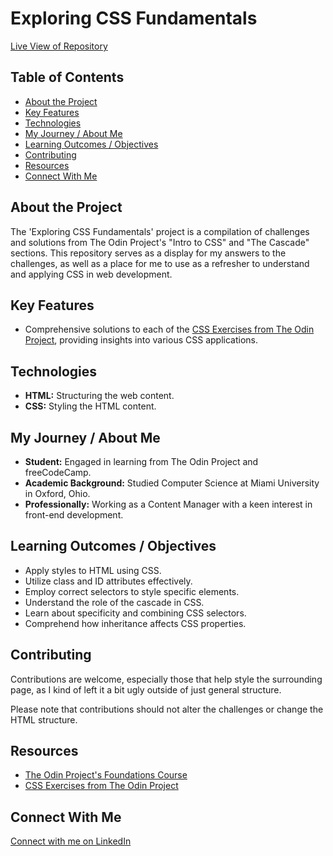 # Exploring CSS Fundamentals

[Live View of Repository](https://tejaun.github.io/exploring-css-fundamentals/)

## Table of Contents

- [About the Project](#about-the-project)
- [Key Features](#key-features)
- [Technologies](#technologies)
- [My Journey / About Me](#my-journey--about-me)
- [Learning Outcomes / Objectives](#learning-outcomes--objectives)
- [Contributing](#contributing)
- [Resources](#resources)
- [Connect With Me](#connect-with-me)

## About the Project

The 'Exploring CSS Fundamentals' project is a compilation of challenges and solutions from The Odin Project's "Intro to CSS" and "The Cascade" sections. This repository serves as a display for my answers to the challenges, as well as a place for me to use as a refresher to understand and applying CSS in web development.

## Key Features

- Comprehensive solutions to each of the [CSS Exercises from The Odin Project](https://github.com/TheOdinProject/css-exercises/tree/main/foundations), providing insights into various CSS applications.

## Technologies

- **HTML:** Structuring the web content.
- **CSS:** Styling the HTML content.

## My Journey / About Me

- **Student:** Engaged in learning from The Odin Project and freeCodeCamp.
- **Academic Background:** Studied Computer Science at Miami University in Oxford, Ohio.
- **Professionally:** Working as a Content Manager with a keen interest in front-end development.

## Learning Outcomes / Objectives

- Apply styles to HTML using CSS.
- Utilize class and ID attributes effectively.
- Employ correct selectors to style specific elements.
- Understand the role of the cascade in CSS.
- Learn about specificity and combining CSS selectors.
- Comprehend how inheritance affects CSS properties.

## Contributing

Contributions are welcome, especially those that help style the surrounding page, as I kind of left it a bit ugly outside of just general structure. 

Please note that contributions should not alter the challenges or change the HTML structure.

## Resources

- [The Odin Project's Foundations Course](https://www.theodinproject.com/paths/foundations/courses/foundations)
- [CSS Exercises from The Odin Project](https://github.com/TheOdinProject/css-exercises/tree/main/foundations)

## Connect With Me

[Connect with me on LinkedIn](https://www.linkedin.com/in/iamtejaunrichard/)


 
